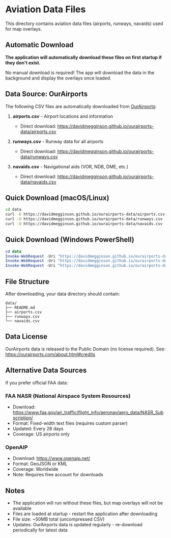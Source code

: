 # Aviation Data Files

This directory contains aviation data files (airports, runways, navaids) used for map overlays.

## Automatic Download

**The application will automatically download these files on first startup if they don't exist.**

No manual download is required! The app will download the data in the background and display the overlays once loaded.

## Data Source: OurAirports

The following CSV files are automatically downloaded from [OurAirports](https://ourairports.com/data/):

1. **airports.csv** - Airport locations and information
   - Direct download: https://davidmegginson.github.io/ourairports-data/airports.csv

2. **runways.csv** - Runway data for all airports
   - Direct download: https://davidmegginson.github.io/ourairports-data/runways.csv

3. **navaids.csv** - Navigational aids (VOR, NDB, DME, etc.)
   - Direct download: https://davidmegginson.github.io/ourairports-data/navaids.csv

## Quick Download (macOS/Linux)

```bash
cd data
curl -O https://davidmegginson.github.io/ourairports-data/airports.csv
curl -O https://davidmegginson.github.io/ourairports-data/runways.csv
curl -O https://davidmegginson.github.io/ourairports-data/navaids.csv
```

## Quick Download (Windows PowerShell)

```powershell
cd data
Invoke-WebRequest -Uri "https://davidmegginson.github.io/ourairports-data/airports.csv" -OutFile "airports.csv"
Invoke-WebRequest -Uri "https://davidmegginson.github.io/ourairports-data/runways.csv" -OutFile "runways.csv"
Invoke-WebRequest -Uri "https://davidmegginson.github.io/ourairports-data/navaids.csv" -OutFile "navaids.csv"
```

## File Structure

After downloading, your data directory should contain:
```
data/
├── README.md
├── airports.csv
├── runways.csv
└── navaids.csv
```

## Data License

OurAirports data is released to the Public Domain (no license required).
See: https://ourairports.com/about.html#credits

## Alternative Data Sources

If you prefer official FAA data:

### FAA NASR (National Airspace System Resources)
- Download: https://www.faa.gov/air_traffic/flight_info/aeronav/aero_data/NASR_Subscription/
- Format: Fixed-width text files (requires custom parser)
- Updated: Every 28 days
- Coverage: US airports only

### OpenAIP
- Download: https://www.openaip.net/
- Format: GeoJSON or KML
- Coverage: Worldwide
- Note: Requires free account for downloads

## Notes

- The application will run without these files, but map overlays will not be available
- Files are loaded at startup - restart the application after downloading
- File size: ~50MB total (uncompressed CSV)
- Updates: OurAirports data is updated regularly - re-download periodically for latest data
